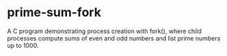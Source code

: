 # prime-sum-fork
A C program demonstrating process creation with fork(), where child processes compute sums of even and odd numbers and list prime numbers up to 1000.
